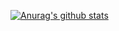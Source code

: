 [![Anurag's github stats](https://github-readme-stats.vercel.app/api?username=BgmLover)](https://github.com/anuraghazra/github-readme-stats)

<!--
**BgmLover/BgmLover** is a ✨ _special_ ✨ repository because its `README.md` (this file) appears on your GitHub profile.

Here are some ideas to get you started:

- 🔭 I’m currently working on ...
- 🌱 I’m currently learning ...
- 👯 I’m looking to collaborate on ...
- 🤔 I’m looking for help with ...
- 💬 Ask me about ...
- 📫 How to reach me: ...
- 😄 Pronouns: ...
- ⚡ Fun fact: ...
-->
